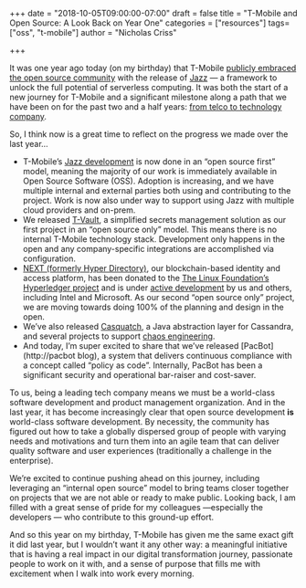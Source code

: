 +++
date = "2018-10-05T09:00:00-07:00"
draft = false
title = "T-Mobile and Open Source: A Look Back on Year One"
categories = ["resources"]
tags= ["oss", "t-mobile"]
author = "Nicholas Criss"

+++

It was one year ago today (on my birthday) that T-Mobile [publicly embraced the
open source
community](https://opensource.t-mobile.com/blog/posts/t-mobile-embraces-open-source/)
with the release of
[Jazz](https://opensource.t-mobile.com/blog/posts/introducing-jazz/) — a
framework to unlock the full potential of serverless computing. It was both the
start of a new journey for T-Mobile and a significant milestone along a path
that we have been on for the past two and a half years: [from telco to
technology company](https://www.linkedin.com/pulse/t-mobile-combines-product-technology-delivery-customer-cody-sanford/).

So, I think now is a great time to reflect on the progress we made over the last
year…

* T-Mobile’s [Jazz development](https://github.com/tmobile/jazz) is now done in an
“open source first” model, meaning the majority of our work is immediately
available in Open Source Software (OSS). Adoption is increasing, and we have
multiple internal and external parties both using and contributing to the
project. Work is now also under way to support using Jazz with multiple cloud
providers and on-prem.
* We released
[T-Vault](https://opensource.t-mobile.com/blog/posts/introducing-tvault/), a
simplified secrets management solution as our first project in an “open source
only” model. This means there is no internal T-Mobile technology stack.
Development only happens in the open and any company-specific integrations are
accomplished via configuration.
* [NEXT (formerly Hyper
Directory)](https://opensource.t-mobile.com/blog/posts/hyperdirectory-blockchain-innovation/),
our blockchain-based identity and access platform, has been donated to the [The
Linux Foundation’s Hyperledger project](https://www.hyperledger.org/) and is
under [active
development](https://github.com/hyperledger/sawtooth-next-directory) by us and
others, including Intel and Microsoft. As our second “open source only” project,
we are moving towards doing 100% of the planning and design in the open.
* We’ve also released
[Casquatch](https://opensource.t-mobile.com/blog/posts/casquatch-intro/), a Java
abstraction layer for Cassandra, and several projects to support [chaos
engineering](https://opensource.t-mobile.com/blog/posts/chaos-engineering/).
* And today, I’m super excited to share that we’ve released [PacBot](http://pacbot
blog), a system that delivers continuous compliance with a concept called
“policy as code”. Internally, PacBot has been a significant security and
operational bar-raiser and cost-saver.

To us, being a leading tech company means we must be a world-class software
development and product management organization. And in the last year, it has
become increasingly clear that open source development **is** world-class
software development. By necessity, the community has figured out how to take a
globally dispersed group of people with varying needs and motivations and turn
them into an agile team that can deliver quality software and user experiences
(traditionally a challenge in the enterprise).

We’re excited to continue pushing ahead on this journey, including leveraging an
“internal open source” model to bring teams closer together on projects that we
are not able or ready to make public. Looking back, I am filled with a great
sense of pride for my colleagues —especially the developers — who contribute to
this ground-up effort. 

And so this year on my birthday, T-Mobile has given me the same exact gift it
did last year, but I wouldn’t want it any other way: a meaningful initiative
that is having a real impact in our digital transformation journey, passionate
people to work on it with, and a sense of purpose that fills me with excitement
when I walk into work every morning.
